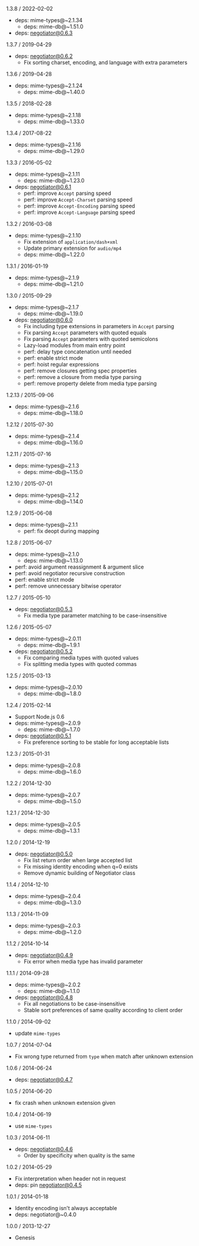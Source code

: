 1.3.8 / 2022-02-02


  * deps: mime-types@~2.1.34
    - deps: mime-db@~1.51.0
  * deps: negotiator@0.6.3

1.3.7 / 2019-04-29


  * deps: negotiator@0.6.2
    - Fix sorting charset, encoding, and language with extra parameters

1.3.6 / 2019-04-28


  * deps: mime-types@~2.1.24
    - deps: mime-db@~1.40.0

1.3.5 / 2018-02-28


  * deps: mime-types@~2.1.18
    - deps: mime-db@~1.33.0

1.3.4 / 2017-08-22


  * deps: mime-types@~2.1.16
    - deps: mime-db@~1.29.0

1.3.3 / 2016-05-02


  * deps: mime-types@~2.1.11
    - deps: mime-db@~1.23.0
  * deps: negotiator@0.6.1
    - perf: improve `Accept` parsing speed
    - perf: improve `Accept-Charset` parsing speed
    - perf: improve `Accept-Encoding` parsing speed
    - perf: improve `Accept-Language` parsing speed

1.3.2 / 2016-03-08


  * deps: mime-types@~2.1.10
    - Fix extension of `application/dash+xml`
    - Update primary extension for `audio/mp4`
    - deps: mime-db@~1.22.0

1.3.1 / 2016-01-19


  * deps: mime-types@~2.1.9
    - deps: mime-db@~1.21.0

1.3.0 / 2015-09-29


  * deps: mime-types@~2.1.7
    - deps: mime-db@~1.19.0
  * deps: negotiator@0.6.0
    - Fix including type extensions in parameters in `Accept` parsing
    - Fix parsing `Accept` parameters with quoted equals
    - Fix parsing `Accept` parameters with quoted semicolons
    - Lazy-load modules from main entry point
    - perf: delay type concatenation until needed
    - perf: enable strict mode
    - perf: hoist regular expressions
    - perf: remove closures getting spec properties
    - perf: remove a closure from media type parsing
    - perf: remove property delete from media type parsing

1.2.13 / 2015-09-06


  * deps: mime-types@~2.1.6
    - deps: mime-db@~1.18.0

1.2.12 / 2015-07-30


  * deps: mime-types@~2.1.4
    - deps: mime-db@~1.16.0

1.2.11 / 2015-07-16


  * deps: mime-types@~2.1.3
    - deps: mime-db@~1.15.0

1.2.10 / 2015-07-01


  * deps: mime-types@~2.1.2
    - deps: mime-db@~1.14.0

1.2.9 / 2015-06-08


  * deps: mime-types@~2.1.1
    - perf: fix deopt during mapping

1.2.8 / 2015-06-07


  * deps: mime-types@~2.1.0
    - deps: mime-db@~1.13.0
  * perf: avoid argument reassignment & argument slice
  * perf: avoid negotiator recursive construction
  * perf: enable strict mode
  * perf: remove unnecessary bitwise operator

1.2.7 / 2015-05-10


  * deps: negotiator@0.5.3
    - Fix media type parameter matching to be case-insensitive

1.2.6 / 2015-05-07


  * deps: mime-types@~2.0.11
    - deps: mime-db@~1.9.1
  * deps: negotiator@0.5.2
    - Fix comparing media types with quoted values
    - Fix splitting media types with quoted commas

1.2.5 / 2015-03-13


  * deps: mime-types@~2.0.10
    - deps: mime-db@~1.8.0

1.2.4 / 2015-02-14


  * Support Node.js 0.6
  * deps: mime-types@~2.0.9
    - deps: mime-db@~1.7.0
  * deps: negotiator@0.5.1
    - Fix preference sorting to be stable for long acceptable lists

1.2.3 / 2015-01-31


  * deps: mime-types@~2.0.8
    - deps: mime-db@~1.6.0

1.2.2 / 2014-12-30


  * deps: mime-types@~2.0.7
    - deps: mime-db@~1.5.0

1.2.1 / 2014-12-30


  * deps: mime-types@~2.0.5
    - deps: mime-db@~1.3.1

1.2.0 / 2014-12-19


  * deps: negotiator@0.5.0
    - Fix list return order when large accepted list
    - Fix missing identity encoding when q=0 exists
    - Remove dynamic building of Negotiator class

1.1.4 / 2014-12-10


  * deps: mime-types@~2.0.4
    - deps: mime-db@~1.3.0

1.1.3 / 2014-11-09


  * deps: mime-types@~2.0.3
    - deps: mime-db@~1.2.0

1.1.2 / 2014-10-14


  * deps: negotiator@0.4.9
    - Fix error when media type has invalid parameter

1.1.1 / 2014-09-28


  * deps: mime-types@~2.0.2
    - deps: mime-db@~1.1.0
  * deps: negotiator@0.4.8
    - Fix all negotiations to be case-insensitive
    - Stable sort preferences of same quality according to client order

1.1.0 / 2014-09-02


  * update `mime-types`

1.0.7 / 2014-07-04


  * Fix wrong type returned from `type` when match after unknown extension

1.0.6 / 2014-06-24


  * deps: negotiator@0.4.7

1.0.5 / 2014-06-20


 * fix crash when unknown extension given

1.0.4 / 2014-06-19


  * use `mime-types`

1.0.3 / 2014-06-11


  * deps: negotiator@0.4.6
    - Order by specificity when quality is the same

1.0.2 / 2014-05-29


  * Fix interpretation when header not in request
  * deps: pin negotiator@0.4.5

1.0.1 / 2014-01-18


  * Identity encoding isn't always acceptable
  * deps: negotiator@~0.4.0

1.0.0 / 2013-12-27


  * Genesis
